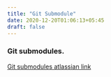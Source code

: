 ```yaml
---
title: "Git Submodule"
date: 2020-12-20T01:06:13+05:45
draft: false
---
```

### Git submodules.

[Git submodules atlassian link](https://www.atlassian.com/git/tutorials/git-submodule)